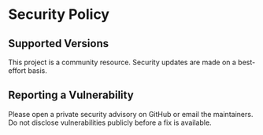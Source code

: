 # Security Policy

## Supported Versions

This project is a community resource. Security updates are made on a best-effort basis.

## Reporting a Vulnerability

Please open a private security advisory on GitHub or email the maintainers. Do not disclose vulnerabilities publicly before a fix is available. 